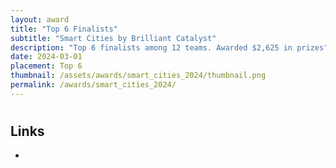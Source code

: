 ```yaml
---
layout: award
title: "Top 6 Finalists"
subtitle: "Smart Cities by Brilliant Catalyst"
description: "Top 6 finalists among 12 teams. Awarded $2,625 in prizes"
date: 2024-03-01
placement: Top 6
thumbnail: /assets/awards/smart_cities_2024/thumbnail.png
permalink: /awards/smart_cities_2024/
---
```


#

## Links

-
